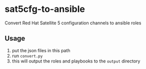# sat5cfg-to-ansible
Convert Red Hat Satellite 5 configuration channels to ansible roles

## Usage

1. put the json files in this path
2. run `convert.py`
3. this will output the roles and playbooks to the `output` directory
